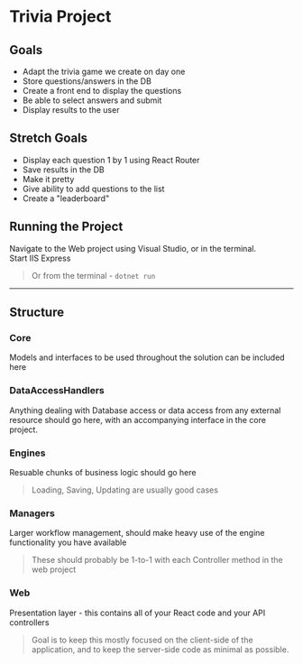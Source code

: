 # Trivia Project

## Goals
- Adapt the trivia game we create on day one  
- Store questions/answers in the DB  
- Create a front end to display the questions  
- Be able to select answers and submit  
- Display results to the user  

## Stretch Goals
- Display each question 1 by 1 using React Router  
- Save results in the DB  
- Make it pretty  
- Give ability to add questions to the list  
- Create a "leaderboard"


## Running the Project
Navigate to the Web project using Visual Studio, or in the terminal.  
Start IIS Express
> Or from the terminal - `dotnet run`


---
## Structure

### Core
Models and interfaces to be used throughout the solution can be included here

### DataAccessHandlers
Anything dealing with Database access or data access from any external resource should go here, with an accompanying interface in the core project.

### Engines
Resuable chunks of business logic should go here
> Loading, Saving, Updating are usually good cases

### Managers
Larger workflow management, should make heavy use of the engine functionality you have available
> These should probably be 1-to-1 with each Controller method in the web project

### Web
Presentation layer - this contains all of your React code and your API controllers
> Goal is to keep this mostly focused on the client-side of the application, and to keep the server-side code as minimal as possible.